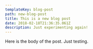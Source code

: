 ```yaml
---
templateKey: blog-post
path: new-blog-post
title: This is a new blog post
date: 2018-02-18T21:36:35.061Z
description: Just experimenting again!
---
```

Here is the body of the post. Just testing.
